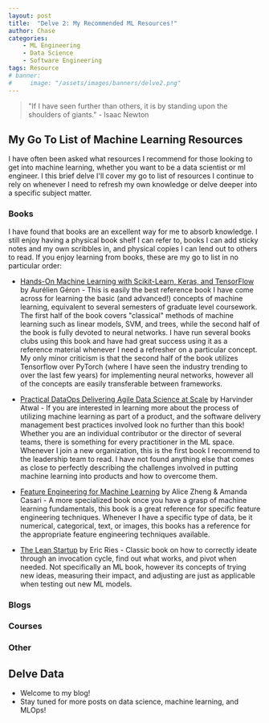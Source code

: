 ```yaml
---
layout: post
title:  "Delve 2: My Recommended ML Resources!"
author: Chase
categories: 
    - ML Engineering 
    - Data Science
    - Software Engineering
tags: Resource
# banner: 
#     image: "/assets/images/banners/delve2.png"
---
```


> "If I have seen further than others, it is by standing upon the shoulders of giants." - Isaac Newton

## My Go To List of Machine Learning Resources

I have often been asked what resources I recommend for those looking to get into machine learning, whether you want to be a data scientist or ml engineer. I this brief delve I'll cover my go to list of resources I continue to rely on whenever I need to refresh my own knowledge or delve deeper into a specific subject matter.

### Books

I have found that books are an excellent way for me to absorb knowledge. I still enjoy having a physical book shelf I can refer to, books I can add sticky notes and my own scribbles in, and physical copies I can lend out to others to read. If you enjoy learning from books, these are my go to list in no particular order:

* [Hands-On Machine Learning with Scikit-Learn, Keras, and TensorFlow](https://www.oreilly.com/library/view/hands-on-machine-learning/9781098125967/) by Aurélien Géron - This is easily the best reference book I have come across for learning the basic (and advanced!) concepts of machine learning, equivalent to several semesters of graduate level coursework. The first half of the book covers "classical" methods of machine learning such as linear models, SVM, and trees, while the second half of the book is fully devoted to neural networks. I have run several books clubs using this book and have had great success using it as a reference material whenever I need a refresher on a particular concept. My only minor criticism is that the second half of the book utilizes Tensorflow over PyTorch (where I have seen the industry trending to over the last few years) for implementing neural networks, however all of the concepts are easily transferable between frameworks. 

* [Practical DataOps Delivering Agile Data Science at Scale](https://link.springer.com/book/10.1007/978-1-4842-5104-1) by Harvinder Atwal - If you are interested in learning more about the process of utilizing machine learning as part of a product, and the software delivery management best practices involved look no further than this book! Whether you are an individual contributor or the director of several teams, there is something for every practitioner in the ML space. Whenever I join a new organization, this is the first book I recommend to the leadership team to read. I have not found anything else that comes as close to perfectly describing the challenges involved in putting machine learning into products and how to overcome them.

* [Feature Engineering for Machine Learning](https://www.oreilly.com/library/view/feature-engineering-for/9781491953235/) by Alice Zheng & Amanda Casari - A more specialized book once you have a grasp of machine learning fundamentals, this book is a great reference for specific feature engineering techniques. Whenever I have a specific type of data, be it numerical, categorical, text, or images, this books has a reference for the appropriate feature engineering techniques available.

* [The Lean Startup](https://theleanstartup.com/book) by Eric Ries - Classic book on how to correctly ideate through an invocation cycle, find out what works, and pivot when needed. Not specifically an ML book, however its concepts of trying new ideas, measuring their impact, and adjusting are just as applicable when testing out new ML models.

### Blogs

### Courses

### Other

## Delve Data
* Welcome to my blog!
* Stay tuned for more posts on data science, machine learning, and MLOps!
